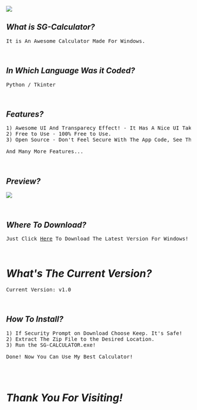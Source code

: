 [![](https://i.ibb.co/zxvF7qg/Logo.png)](https://github.com/sancho1952007/SG-Calculator)
<br>

## *What is SG-Calculator?*
<pre>
It is An Awesome Calculator Made For Windows.
</pre>

<br>

## *In Which Language Was it Coded?*
<pre>
Python / Tkinter
</pre>

<br>

## *Features?*
<pre>
1) Awesome UI And Transparecy Effect! - It Has A Nice UI Taken from <a href="https://github.com/sancho1952007/Modern-GUI-v3.0">Modern-GUI-v3.0</a>.
2) Free to Use - 100% Free to Use.
3) Open Source - Don't Feel Secure With The App Code, See The Code Yourself <a href="https://github.com/sancho1952007/SG-Calculator/blob/main/SG-Calculator.pyw">Here</a>!

And Many More Features...
</pre>

<br>

## *Preview?*
[<img src="https://i.ibb.co/jGqsM5z/Preview.png">](https://github.com/sancho1952007/SG-Calculator)

<br>

## *Where To Download?*
<pre>Just Click <a href="https://sancho1952007.github.io/SG-Calculator/Release/SG-Calculator.zip">Here</a> To Download The Latest Version For Windows!</pre>

<br>

# *What's The Current Version?*
<pre>Current Version: v1.0</pre>

<br>

## *How To Install?*
<pre>
1) If Security Prompt on Download Choose Keep. It's Safe!
2) Extract The Zip File to the Desired Location.
3) Run the SG-CALCULATOR.exe!

Done! Now You Can Use My Best Calculator!
</pre>

<br><br>

# *Thank You For Visiting!*
